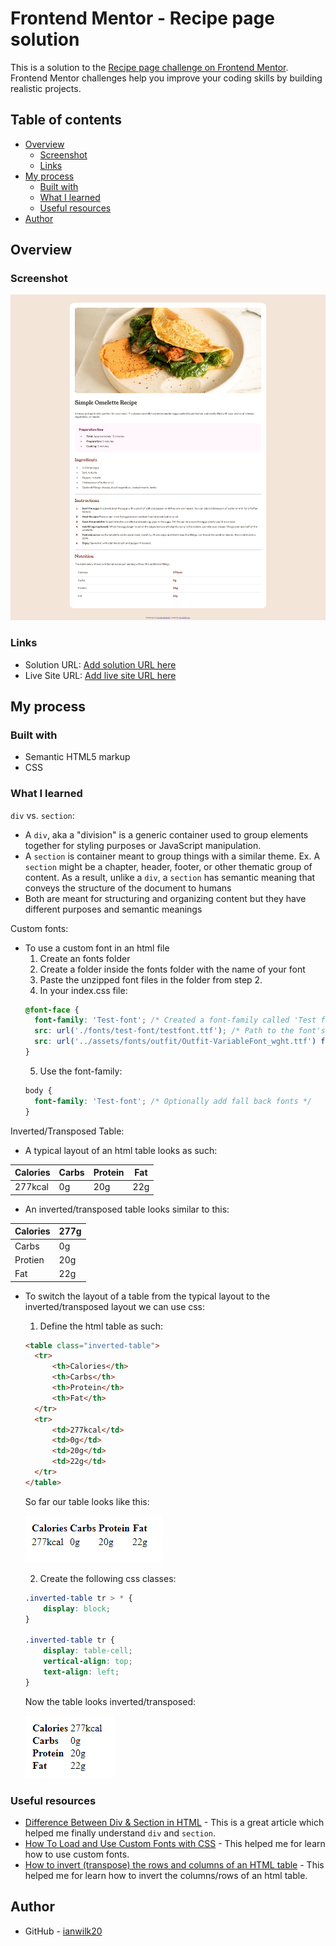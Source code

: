 # Frontend Mentor - Recipe page solution

This is a solution to the [Recipe page challenge on Frontend Mentor](https://www.frontendmentor.io/challenges/recipe-page-KiTsR8QQKm). Frontend Mentor challenges help you improve your coding skills by building realistic projects. 

## Table of contents

- [Overview](#overview)
  - [Screenshot](#screenshot)
  - [Links](#links)
- [My process](#my-process)
  - [Built with](#built-with)
  - [What I learned](#what-i-learned)
  - [Useful resources](#useful-resources)
- [Author](#author)


## Overview

### Screenshot

![Completed Desktop recipe challenge](./challenge-completed-desktop-design.png)


### Links

- Solution URL: [Add solution URL here](https://your-solution-url.com)
- Live Site URL: [Add live site URL here](https://your-live-site-url.com)

## My process

### Built with

- Semantic HTML5 markup
- CSS

### What I learned

```div``` vs. ```section```:
- A ```div```, aka a "division" is a generic container used to group elements together for styling purposes or JavaScript manipulation.
- A ```section``` is container meant to group things with a similar theme. Ex. A ```section``` might be a chapter, header, footer, or other thematic group of content. As a result, unlike a ```div```, a ```section``` has semantic meaning that conveys the structure of the document to humans
- Both are meant for structuring and organizing content but they have different purposes and semantic meanings

Custom fonts:
- To use a custom font in an html file
  1. Create an fonts folder
  2. Create a folder inside the fonts folder with the name of your font
  3. Paste the unzipped font files in the folder from step 2. 
  4. In your index.css file:
  ```css
  @font-face {
    font-family: 'Test-font'; /* Created a font-family called 'Test font' */
    src: url('./fonts/test-font/testfont.ttf'); /* Path to the font's file */
    src: url('../assets/fonts/outfit/Outfit-VariableFont_wght.ttf') format('truetype'); /* Path to the font's file, followed by the type of file being references, in this case truetype or .ttf */
  }
  ```
  5. Use the font-family:
  ```css
  body {
    font-family: 'Test-font'; /* Optionally add fall back fonts */
  }
  ```

Inverted/Transposed Table:
- A typical layout of an html table looks as such:

| Calories    | Carbs | Protein    | Fat |
| ----------- | ----- | ---------- | --- |
| 277kcal     | 0g    | 20g        | 22g |

- An inverted/transposed table looks similar to this:

| Calories    | 277g |
| ---         | ---  |
| Carbs     | 0g | 
| Protien     | 20g |
| Fat         | 22g |

- To switch the layout of a table from the typical layout to the inverted/transposed layout we can use css:
  1. Define the html table as such:
  ```html
  <table class="inverted-table">
    <tr>
        <th>Calories</th>
        <th>Carbs</th>
        <th>Protein</th>
        <th>Fat</th>
    </tr>
    <tr>
        <td>277kcal</td>
        <td>0g</td>
        <td>20g</td>
        <td>22g</td>
    </tr>
  </table>
  ```
  So far our table looks like this:

  ![Pre-styled table](./inverted-table-pre-style.png)
  
  2. Create the following css classes:
  ```css
  .inverted-table tr > * {
      display: block; 
  }

  .inverted-table tr {
      display: table-cell;
      vertical-align: top;
      text-align: left;
  }
  ```
  Now the table looks inverted/transposed:

  ![Styled inverted table](./inverted-table-post-style.png)


### Useful resources

- [Difference Between Div & Section in HTML](https://www.shecodes.io/athena/11438-difference-between-div-section-in-html#:~:text=div%20is%20a%20generic%20container,a%20distinct%20topic%20or%20purpose.) - This is a great article which helped me finally understand ```div``` and ```section```.
- [How To Load and Use Custom Fonts with CSS](https://www.digitalocean.com/community/tutorials/how-to-load-and-use-custom-fonts-with-css) - This helped me for learn how to use custom fonts.
- [How to invert (transpose) the rows and columns of an HTML table](https://stackoverflow.com/a/76787825) - This helped me for learn how to invert the columns/rows of an html table.


## Author

- GitHub - [ianwilk20](https://github.com/ianwilk20)

